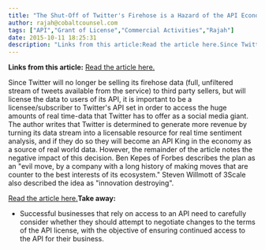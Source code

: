 ```yaml
---
title: "The Shut-Off of Twitter's Firehose is a Hazard of the API Economy"
author: rajah@cobaltcounsel.com
tags: ["API","Grant of License","Commercial Activities","Rajah"]
date: 2015-10-11 18:25:31
description: "Links from this article:Read the article here.Since Twitter will no longer be selling its firehose data (full, unfiltered stream of tweets available from th..."
---
```


**Links from this article:**
[Read the article here.](http://www.infoworld.com/article/2908869/big-data/twitters-firehose-shut-off-is-the-newest-hazard-of-the-api-economy.html)

Since Twitter will no longer be selling its firehose data (full, unfiltered stream of tweets available from the service) to third party sellers, but will license the data to users of its API, it is important to be a licensee/subscriber to Twitter's API set in order to access the huge amounts of real time-data that Twitter has to offer as a social media giant. The author writes that Twitter is determined to generate more revenue by turning its data stream into a licensable resource for real time sentiment analysis, and if they do so they will become an API King in the economy as a source of real world data. However, the remainder of the article notes the negative impact of this decision. Ben Kepes of Forbes describes the plan as an "evil move, by a company with a long history of making moves that are counter to the best interests of its ecosystem." Steven Willmott of 3Scale also described the idea as "innovation destroying".

[Read the article here.](http://www.infoworld.com/article/2908869/big-data/twitters-firehose-shut-off-is-the-newest-hazard-of-the-api-economy.html)**Take away:**
- Successful businesses that rely on access to an API need to carefully consider whether they should attempt to negotiate changes to the terms of the API license, with the objective of ensuring continued access to the API for their business.